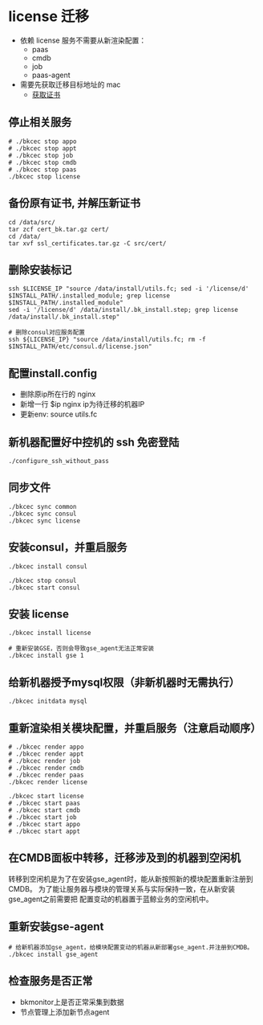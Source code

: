 # license 迁移

- 依赖 license 服务不需要从新渲染配置：
  - paas
  - cmdb
  - job
  - paas-agent
- 需要先获取迁移目标地址的 mac
  - [获取证书](https://bk.tencent.com/download_ssl/)

## 停止相关服务

    # ./bkcec stop appo
    # ./bkcec stop appt
    # ./bkcec stop job
    # ./bkcec stop cmdb
    # ./bkcec stop paas
    ./bkcec stop license

## 备份原有证书, 并解压新证书

    cd /data/src/
    tar zcf cert_bk.tar.gz cert/
    cd /data/
    tar xvf ssl_certificates.tar.gz -C src/cert/

## 删除安装标记

    ssh $LICENSE_IP "source /data/install/utils.fc; sed -i '/license/d' $INSTALL_PATH/.installed_module; grep license $INSTALL_PATH/.installed_module"
    sed -i '/license/d' /data/install/.bk_install.step; grep license /data/install/.bk_install.step"

    # 删除consul对应服务配置
    ssh ${LICENSE_IP} "source /data/install/utils.fc; rm -f $INSTALL_PATH/etc/consul.d/license.json"

## 配置install.config

- 删除原ip所在行的 nginx
- 新增一行 $ip nginx ip为待迁移的机器IP
- 更新env: source utils.fc

## 新机器配置好中控机的 ssh 免密登陆

    ./configure_ssh_without_pass

## 同步文件

    ./bkcec sync common
    ./bkcec sync consul
    ./bkcec sync license

## 安装consul，并重启服务

    ./bkcec install consul
    
    ./bkcec stop consul
    ./bkcec start consul

## 安装 license

    ./bkcec install license

    # 重新安装GSE，否则会导致gse_agent无法正常安装     
    ./bkcec install gse 1

## 给新机器授予mysql权限（非新机器时无需执行）

    ./bkcec initdata mysql

## 重新渲染相关模块配置，并重启服务（注意启动顺序）

    # ./bkcec render appo
    # ./bkcec render appt
    # ./bkcec render job
    # ./bkcec render cmdb
    # ./bkcec render paas
    ./bkcec render license

    ./bkcec start license
    # ./bkcec start paas
    # ./bkcec start cmdb
    # ./bkcec start job
    # ./bkcec start appo
    # ./bkcec start appt

## 在CMDB面板中转移，迁移涉及到的机器到空闲机

转移到空闲机是为了在安装gse_agent时，能从新按照新的模块配置重新注册到CMDB。
为了能让服务器与模块的管理关系与实际保持一致，在从新安装gse_agent之前需要把
配置变动的机器置于蓝鲸业务的空闲机中。

## 重新安装gse-agent

    # 给新机器添加gse_agent，给模块配置变动的机器从新部署gse_agent.并注册到CMDB。
    ./bkcec install gse_agent

## 检查服务是否正常

- bkmonitor上是否正常采集到数据
- 节点管理上添加新节点agent
